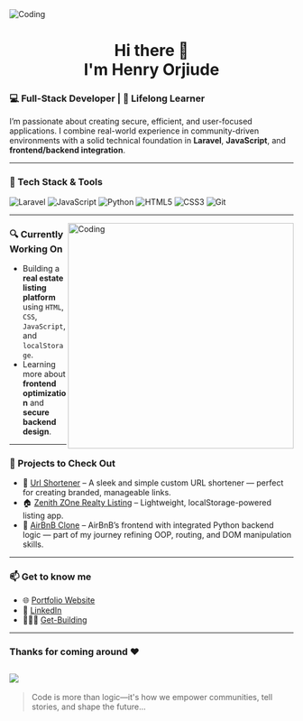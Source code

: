 <img alt="Coding" src="https://github.com/Anmol-Baranwal/Cool-GIFs-For-GitHub/assets/74038190/d48893bd-0757-481c-8d7e-ba3e163feae7" />

<h1 align="center"> Hi there 👋 <br> I'm Henry Orjiude </h1>

### 💻 Full-Stack Developer | 🌱 Lifelong Learner

I’m passionate about creating secure, efficient, and user-focused applications. I combine real-world experience in community-driven environments with a solid technical foundation in **Laravel**, **JavaScript**, and **frontend/backend integration**.

---

### 🔧 Tech Stack & Tools
![Laravel](https://img.shields.io/badge/-Laravel-red?style=flat-square&logo=laravel&logoColor=white)
![JavaScript](https://img.shields.io/badge/-JavaScript-F7DF1E?style=flat-square&logo=javascript&logoColor=black)
![Python](https://img.shields.io/badge/-Python-3c3c3c?style=flat-square)
![HTML5](https://img.shields.io/badge/-HTML5-E34F26?style=flat-square&logo=html5&logoColor=white)
![CSS3](https://img.shields.io/badge/-CSS3-1572B6?style=flat-square&logo=css3)
![Git](https://img.shields.io/badge/-Git-F05032?style=flat-square&logo=git&logoColor=white)

---
<img align="right" alt="Coding" width="400" src="https://user-images.githubusercontent.com/74038190/212749695-a6817c5a-a794-462b-afca-1b5ce7dd5e63.gif">

### 🔍 Currently Working On
- Building a **real estate listing platform** using `HTML`, `CSS`, `JavaScript`, and `localStorage`.
- Learning more about **frontend optimization** and **secure backend design**.

---

### 📌 Projects to Check Out
- 🔐 [Url Shortener](https://github.com/Orjihenry/url-shortener) – A sleek and simple custom URL shortener — perfect for creating branded, manageable links.
- 🏠 [Zenith ZOne Realty Listing](https://github.com/Orjihenry/zenithzone) – Lightweight, localStorage-powered listing app.
- 👦 [AirBnB Clone](https://github.com/Orjihenry/AirBnB_clone_v4) – AirBnB’s frontend with integrated Python backend logic — part of my journey refining OOP, routing, and DOM manipulation skills.

---

### 📫 Get to know me
- 🌐 [Portfolio Website](https://orjiude.tech)
- 💼 [LinkedIn](https://linkedin.com/in/henry-orjiude-b27a6583/)
- 🧔🏽‍♂️ [Get-Building](https://app.getcoding.ca/reviews/henry-orjiude/)
---

### Thanks for coming around ❤️
<!-- ![Profile Visits](https://profile-counter.glitch.me/Orjihenry/count.svg) -->

## ![](https://komarev.com/ghpvc/?username=Orjihenry&color=227C9E&style=for-the-badge&label=PROFILE+VISITS)

> Code is more than logic—it's how we empower communities, tell stories, and shape the future...

